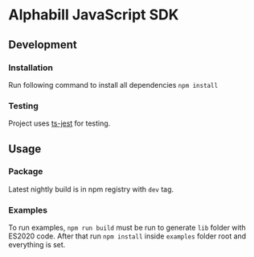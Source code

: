 # Alphabill JavaScript SDK

## Development

### Installation

Run following command to install all dependencies `npm install`

### Testing

Project uses [ts-jest](https://kulshekhar.github.io/ts-jest/) for testing.

## Usage

### Package
Latest nightly build is in npm registry with `dev` tag. 

### Examples

To run examples, `npm run build` must be run to generate `lib` folder with
ES2020 code. After that run `npm install` inside `examples` folder root and 
everything is set.